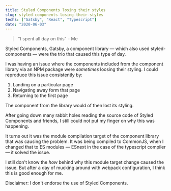 ```yaml
---
title: Styled Components losing their styles
slug: styled-components-losing-their-styles
techs: ["Gatsby", "React", "Typescript"]
date: "2020-06-03"
---
```


> "I spent all day on this" - Me

Styled Components, Gatsby, a component library — which also used styled-components — were the trio that caused this type of day.

I was having an issue where the components included from the component library via an NPM package were _sometimes_ loosing their styling. I could reproduce this issue consistently by:

1. Landing on a particular page
2. Navigating away form that page
3. Returning to the first page

The component from the library would of then lost its styling.

After going down many rabbit holes reading the source code of Styled Components and friends, I still could not put my finger on why this was happening.

It turns out it was the module compilation target of the component library that was causing the problem. It was being compiled to CommonJS, when I changed that to ES modules — ESnext in the case of the typescript compiler — it solved the issue.

I still don't know the _how_ behind why this module target change caused the issue. But after a day of mucking around with webpack configuration, I think this is good enough for me.

Disclaimer: I don't endorse the use of Styled Components.

